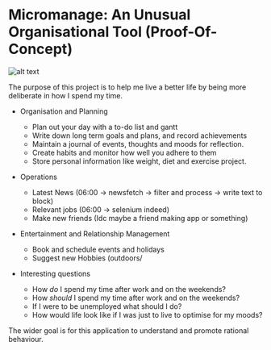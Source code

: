 # Micromanage: An Unusual Organisational Tool (Proof-Of-Concept)

![alt text](https://github.com/waterbuffalo13/Waterbuffalo-Micromanagement/blob/master/screenshot-gif.gif)

The purpose of this project is to help me live a better life by being more deliberate in how I spend my time.

  * Organisation and Planning
    *  Plan out your day with a to-do list and gantt 
    *  Write down long term goals and plans, and record achievements
    *  Maintain a journal of events, thoughts and moods for reflection.
    *  Create habits and monitor how well you adhere to them
    *  Store personal information like weight, diet and exercise project.
  
  * Operations
    *  Latest News (06:00 -> newsfetch -> filter and process -> write text to block)
    *  Relevant jobs (06:00 -> selenium indeed)
    *  Make new friends (Idc maybe a friend making app or something) 
  
  * Entertainment and Relationship Management
    *  Book and schedule events and holidays
    *  Suggest new Hobbies (outdoors/

  * Interesting questions
    * How *do* I spend my time after work and on the weekends?
    * How *should* I spend my time after work and on the weekends? 
    * If I were to be unemployed what should I do?
    * How would life look like if I was just to live to optimise for my moods?

The wider goal is for this application to understand and promote rational behaviour.
